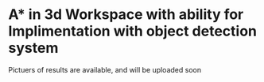 # A* in 3d Workspace with ability for Implimentation with object detection system
Pictuers of results are available, and will be uploaded soon

